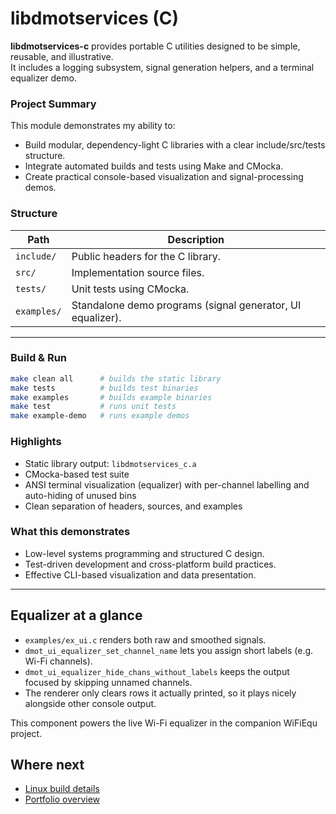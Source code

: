 # libdmotservices (C)

**libdmotservices-c** provides portable C utilities designed to be simple, reusable, and illustrative.  
It includes a logging subsystem, signal generation helpers, and a terminal equalizer demo.

### Project Summary
This module demonstrates my ability to:
- Build modular, dependency-light C libraries with a clear include/src/tests structure.
- Integrate automated builds and tests using Make and CMocka.
- Create practical console-based visualization and signal-processing demos.


### Structure
| Path | Description |
|------|--------------|
| `include/` | Public headers for the C library. |
| `src/` | Implementation source files. |
| `tests/` | Unit tests using CMocka. |
| `examples/` | Standalone demo programs (signal generator, UI equalizer). |

---
### Build & Run
```bash
make clean all      # builds the static library
make tests          # builds test binaries
make examples       # builds example binaries
make test           # runs unit tests
make example-demo   # runs example demos
```

### Highlights
- Static library output: `libdmotservices_c.a`
- CMocka-based test suite
- ANSI terminal visualization (equalizer) with per-channel labelling and auto-hiding of unused bins
- Clean separation of headers, sources, and examples

### What this demonstrates
- Low-level systems programming and structured C design.
- Test-driven development and cross-platform build practices.
- Effective CLI-based visualization and data presentation.

---

## Equalizer at a glance

- `examples/ex_ui.c` renders both raw and smoothed signals.
- `dmot_ui_equalizer_set_channel_name` lets you assign short labels (e.g. Wi-Fi channels).
- `dmot_ui_equalizer_hide_chans_without_labels` keeps the output focused by skipping unnamed channels.
- The renderer only clears rows it actually printed, so it plays nicely alongside other console output.

This component powers the live Wi-Fi equalizer in the companion WiFiEqu project.

## Where next

- [Linux build details](linux/README.md)
- [Portfolio overview](../../README.md)
